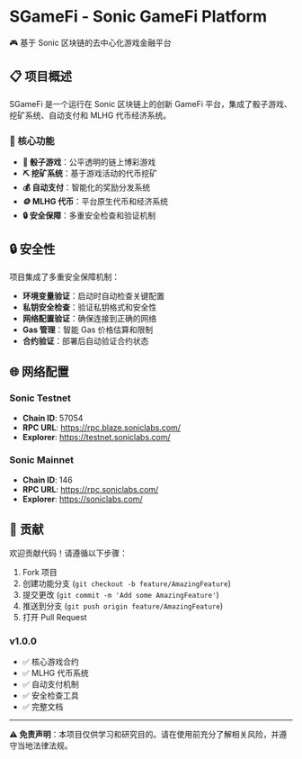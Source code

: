 # SGameFi - Sonic GameFi Platform

🎮 基于 Sonic 区块链的去中心化游戏金融平台

## 📋 项目概述

SGameFi 是一个运行在 Sonic 区块链上的创新 GameFi 平台，集成了骰子游戏、挖矿系统、自动支付和 MLHG 代币经济系统。

### 🌟 核心功能

- **🎲 骰子游戏**：公平透明的链上博彩游戏
- **⛏️ 挖矿系统**：基于游戏活动的代币挖矿
- **💰 自动支付**：智能化的奖励分发系统
- **🪙 MLHG 代币**：平台原生代币和经济系统
- **🔒 安全保障**：多重安全检查和验证机制



## 🔒 安全性

项目集成了多重安全保障机制：

- **环境变量验证**：启动时自动检查关键配置
- **私钥安全检查**：验证私钥格式和安全性
- **网络配置验证**：确保连接到正确的网络
- **Gas 管理**：智能 Gas 价格估算和限制
- **合约验证**：部署后自动验证合约状态




## 🌐 网络配置

### Sonic Testnet
- **Chain ID**: 57054
- **RPC URL**: https://rpc.blaze.soniclabs.com/
- **Explorer**: https://testnet.soniclabs.com/

### Sonic Mainnet
- **Chain ID**: 146
- **RPC URL**: https://rpc.soniclabs.com/
- **Explorer**: https://soniclabs.com/



## 🤝 贡献

欢迎贡献代码！请遵循以下步骤：

1. Fork 项目
2. 创建功能分支 (`git checkout -b feature/AmazingFeature`)
3. 提交更改 (`git commit -m 'Add some AmazingFeature'`)
4. 推送到分支 (`git push origin feature/AmazingFeature`)
5. 打开 Pull Request


### v1.0.0
- ✅ 核心游戏合约
- ✅ MLHG 代币系统
- ✅ 自动支付机制
- ✅ 安全检查工具
- ✅ 完整文档

---

**⚠️ 免责声明**：本项目仅供学习和研究目的。请在使用前充分了解相关风险，并遵守当地法律法规。

